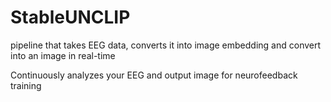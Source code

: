 # StableUNCLIP

pipeline that takes EEG data, converts it into image embedding and convert into an image in real-time

Continuously analyzes your EEG and output image for neurofeedback training
